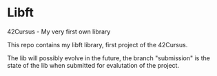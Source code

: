 # Libft
42Cursus - My very first own library

This repo contains my libft library, first project of the 42Cursus.

The lib will possibly evolve in the future, the branch "submission" is the state of the lib when submitted for evalutation of the project.
